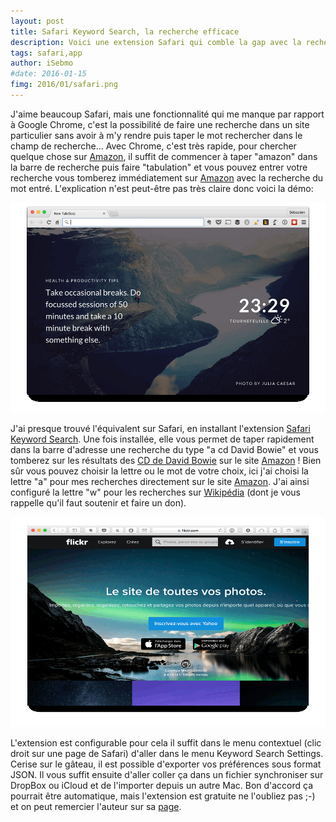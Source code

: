 ```yaml
---
layout: post
title: Safari Keyword Search, la recherche efficace
description: Voici une extension Safari qui comble la gap avec la recherche intégrée de Google Chrome.
tags: safari,app
author: iSebmo
#date: 2016-01-15
fimg: 2016/01/safari.png
---
```


J'aime beaucoup Safari, mais une fonctionnalité qui me manque par rapport à Google Chrome, c'est la possibilité de faire une recherche dans un site particulier sans avoir à m'y rendre puis taper le mot rechercher dans le champ de recherche...
Avec Chrome, c'est très rapide, pour chercher quelque chose sur [Amazon][Amazon], il suffit de commencer à taper "amazon" dans la barre de recherche puis faire "tabulation" et vous pouvez entrer votre recherche vous tomberez immédiatement sur [Amazon][Amazon] avec la recherche du mot entré. L'explication n'est peut-être pas très claire donc voici la démo:

![recherche chrome](/images/2016/01/demo-recherche-chrome.gif)

J'ai presque trouvé l'équivalent sur Safari, en installant l'extension [Safari Keyword Search][Safari Keyword Search]. Une fois installée, elle vous permet de taper rapidement dans la barre d'adresse une recherche du type "a cd David Bowie" et vous tomberez sur les résultats des [CD de David Bowie][CD de David Bowie] sur le site [Amazon][Amazon] ! Bien sûr vous pouvez choisir la lettre ou le mot de votre choix, ici j'ai choisi la lettre "a" pour mes recherches directement sur le site [Amazon][Amazon]. J'ai ainsi configuré la lettre "w" pour les recherches sur [Wikipédia][Wikipédia] (dont je vous rappelle qu'il faut soutenir et faire un don).

![recherche Safari](/images/2016/01/demo-recherche-safari.gif)

L'extension est configurable pour cela il suffit dans le menu contextuel (clic droit sur une page de Safari) d'aller dans le menu Keyword Search Settings.
Cerise sur le gâteau, il est possible d'exporter vos préférences sous format JSON. Il vous suffit ensuite d'aller coller ça dans un fichier synchroniser sur DropBox ou iCloud et de l'importer depuis un autre Mac. Bon d'accord ça pourrait être automatique, mais l'extension est gratuite ne l'oubliez pas ;-) et on peut remercier l'auteur sur sa [page][Safari Keyword Search].

[Safari Keyword Search]: http://safarikeywordsearch.aurlien.net
[Wikipédia]: https://fr.wikipedia.org
[Amazon]: http://www.amazon.fr/?tag=tfadafr-21
[CD de David Bowie]: http://www.amazon.fr/gp/product/B00006J3KT?tag=tfadafr-21
